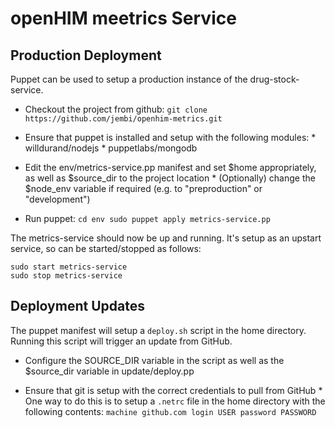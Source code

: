 openHIM meetrics Service
============================

Production Deployment
---------------------
Puppet can be used to setup a production instance of the drug-stock-service.

* Checkout the project from github: ```git clone https://github.com/jembi/openhim-metrics.git```

* Ensure that puppet is installed and setup with the following modules:
        * willdurand/nodejs
        * puppetlabs/mongodb

* Edit the env/metrics-service.pp manifest and set $home appropriately, as well as $source_dir to the project location
        * (Optionally) change the $node_env variable if required (e.g. to "preproduction" or "development")

* Run puppet:
        ```
        cd env
        sudo puppet apply metrics-service.pp
        ```

The metrics-service should now be up and running. It's setup as an upstart service, so can be started/stopped as follows:
```
sudo start metrics-service
sudo stop metrics-service
```

Deployment Updates
------------------
The puppet manifest will setup a ```deploy.sh``` script in the home directory. Running this script will trigger an update from GitHub.

* Configure the SOURCE_DIR variable in the script as well as the $source_dir variable in update/deploy.pp

* Ensure that git is setup with the correct credentials to pull from GitHub
        * One way to do this is to setup a ```.netrc``` file in the home directory with the following contents:
        ```
        machine github.com
        login USER
        password PASSWORD
        ```
